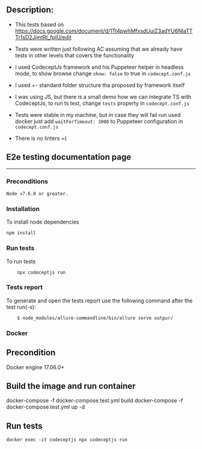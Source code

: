 ## Description:
- This tests based on
  https://docs.google.com/document/d/1Tt4pwhMfxsdUuiZ3adYU6NlaTTTr1sD2JjmtRI_fpIU/edit
- Tests were written just following AC assuming that we already have
  tests in other levels that covers the functionality
-  I used CodeceptJs framework and his Puppeteer helper in headless
   mode, to show browse change `show: false` to true in
   `codecept.conf.js`

- I used +- standard folder structure tha proposed by framework itself 

-  I was using JS, but there is a small demo how we can integrate TS
   with CodeceptJs, to run ts test, change `tests` property in
   `codecept.conf.js`
- Tests were stable in my machine, but in case they will fail run used
  docker just add `waitForTimeout: 3000` to Puppeteer configuration in
  `codecept.conf.js`
- There is no linters =( 
   
## E2e testing documentation page
----
### Preconditions
```
Node v7.6.0 or greater.
````
### Installation
To install node dependencies
```
npm install
```

### Run tests
To run tests
```
    npx codeceptjs run 
```    

### Tests report
To generate and open the tests report use the following command after the test run(-s):
    
```
    $ node_modules/allure-commandline/bin/allure serve outpur/
```

### Docker

## Precondition
Docker engine 17.06.0+

## Build the image and run container 

docker-compose -f docker-compose.test.yml build
docker-compose -f docker-compose.test.yml up -d

## Run tests
```
docker exec -it codeceptjs npx codeceptjs run
```
